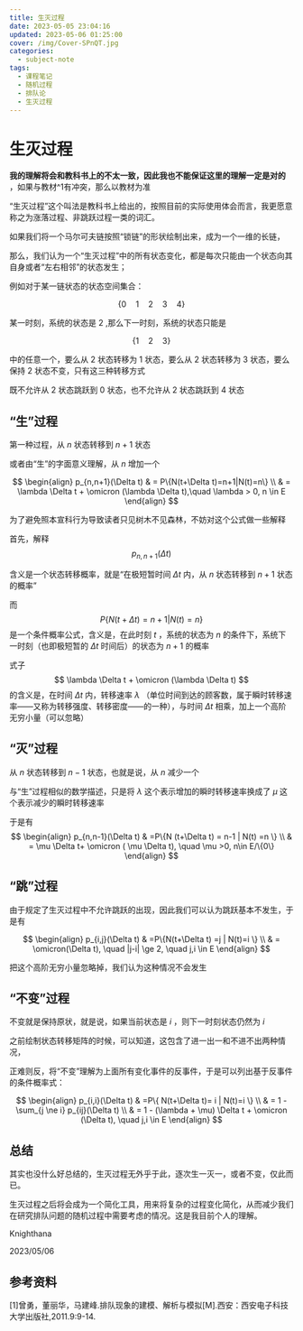 ```yaml
---
title: 生灭过程
date: 2023-05-05 23:04:16
updated: 2023-05-06 01:25:00
cover: /img/Cover-SPnQT.jpg
categories:
  - subject-note
tags:
  - 课程笔记
  - 随机过程
  - 排队论
  - 生灭过程
---
```


# 生灭过程

**我的理解将会和教科书上的不太一致，因此我也不能保证这里的理解一定是对的**
，如果与教材^1有冲突，那么以教材为准

“生灭过程”这个叫法是教科书上给出的，按照目前的实际使用体会而言，我更愿意称之为涨落过程、非跳跃过程一类的词汇。

如果我们将一个马尔可夫链按照“锁链”的形状绘制出来，成为一个一维的长链，

那么，我们认为一个“生灭过程”中的所有状态变化，都是每次只能由一个状态向其自身或者“左右相邻”的状态发生；

例如对于某一链状态的状态空间集合：

$$
\{0 \quad 1 \quad 2 \quad 3 \quad 4 \}
$$

某一时刻，系统的状态是
$2$
,那么下一时刻，系统的状态只能是

$$
\{1 \quad 2 \quad 3 \}
$$

中的任意一个，要么从
$2$
状态转移为
$1$
状态，要么从
$2$
状态转移为
$3$
状态，要么保持
$2$
状态不变，只有这三种转移方式

既不允许从
$2$
状态跳跃到
$0$
状态，也不允许从
$2$
状态跳跃到
$4$
状态

## “生”过程

第一种过程，从
$n$
状态转移到
$n+1$
状态

或者由“生”的字面意义理解，从
$n$
增加一个

$$
\begin{align}
p_{n,n+1}(\Delta t) & = P\{N(t+\Delta t)=n+1|N(t)=n\} \\
 & = \lambda \Delta t + \omicron (\lambda \Delta t),\quad \lambda > 0, n \in E
\end{align}
$$

为了避免照本宣科行为导致读者只见树木不见森林，不妨对这个公式做一些解释

首先，解释
$$
p_{n,n+1}(\Delta t)
$$

含义是一个状态转移概率，就是“在极短暂时间
$\Delta t$
内，从
$n$
状态转移到
$n+1$
状态的概率”

而
$$
P\{N(t+\Delta t)=n+1|N(t)=n\}
$$
是一个条件概率公式，含义是，在此时刻
$t$
，系统的状态为
$n$
的条件下，系统下一时刻（也即极短暂的
$\Delta t$
时间后）的状态为
$n+1$
的概率

式子
$$
\lambda \Delta t + \omicron (\lambda \Delta t)
$$
的含义是，在时间
$\Delta t$
内，转移速率
$\lambda$
（单位时间到达的顾客数，属于瞬时转移速率——又称为转移强度、转移密度——的一种），与时间
$\Delta t$
相乘，加上一个高阶无穷小量（可以忽略）

## “灭”过程

从
$n$
状态转移到
$n-1$
状态，也就是说，从
$n$
减少一个

与“生”过程相似的数学描述，只是将
$\lambda$
这个表示增加的瞬时转移速率换成了
$\mu$
这个表示减少的瞬时转移速率

于是有
$$
\begin{align}
p_{n,n-1}(\Delta t) & =P\{N (t+\Delta t) = n-1 | N(t) =n \} \\
& = \mu \Delta t+ \omicron ( \mu \Delta t), \quad \mu >0, n\in E/\{0\}
\end{align}
$$

## “跳”过程

由于规定了生灭过程中不允许跳跃的出现，因此我们可以认为跳跃基本不发生，于是有

$$
\begin{align}
p_{i,j}(\Delta t) & =P\{N(t+\Delta t) =j | N(t)=i \} \\
& = \omicron(\Delta t), \quad |j-i| \ge 2, \quad j,i \in E
\end{align}
$$

把这个高阶无穷小量忽略掉，我们认为这种情况不会发生

## “不变”过程

不变就是保持原状，就是说，如果当前状态是
$i$
，则下一时刻状态仍然为
$i$

之前绘制状态转移矩阵的时候，可以知道，这包含了进一出一和不进不出两种情况，

正难则反，将“不变”理解为上面所有变化事件的反事件，于是可以列出基于反事件的条件概率式：

$$
\begin{align}
p_{i,i}(\Delta t) & =P\{ N(t+\Delta t)= i | N(t)=i \} \\
& = 1 - \sum_{j \ne i} p_{ij}(\Delta t) \\
& = 1 - (\lambda + \mu) \Delta t + \omicron (\Delta t), \quad j,i \in E
\end{align}
$$

## 总结

其实也没什么好总结的，生灭过程无外乎于此，逐次生一灭一，或者不变，仅此而已。

生灭过程之后将会成为一个简化工具，用来将复杂的过程变化简化，从而减少我们在研究排队问题的随机过程中需要考虑的情况。这是我目前个人的理解。

Knighthana

2023/05/06

## 参考资料

[1]曾勇，董丽华，马建峰.排队现象的建模、解析与模拟[M].西安：西安电子科技大学出版社,2011.9:9-14.
